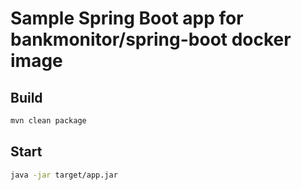 # Sample Spring Boot app for bankmonitor/spring-boot docker image

## Build

``` bash
mvn clean package
```

## Start

``` bash
java -jar target/app.jar
```